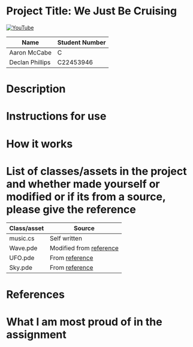 # Project Title: We Just Be Cruising

[![YouTube](http://img.youtube.com/vi/xHCmOVXWEjU/0.jpg)](https://youtu.be/dQw4w9WgXcQ)

| Name | Student Number |
|-----------|-----------|
| Aaron McCabe | C |
| Declan Phillips | C22453946 |

# Description


# Instructions for use

# How it works

# List of classes/assets in the project and whether made yourself or modified or if its from a source, please give the reference

| Class/asset | Source |
|-----------|-----------|
| music.cs | Self written |
| Wave.pde | Modified from [reference]() |
| UFO.pde | From [reference]() |
| Sky.pde | From [reference]() |

# References

# What I am most proud of in the assignment





